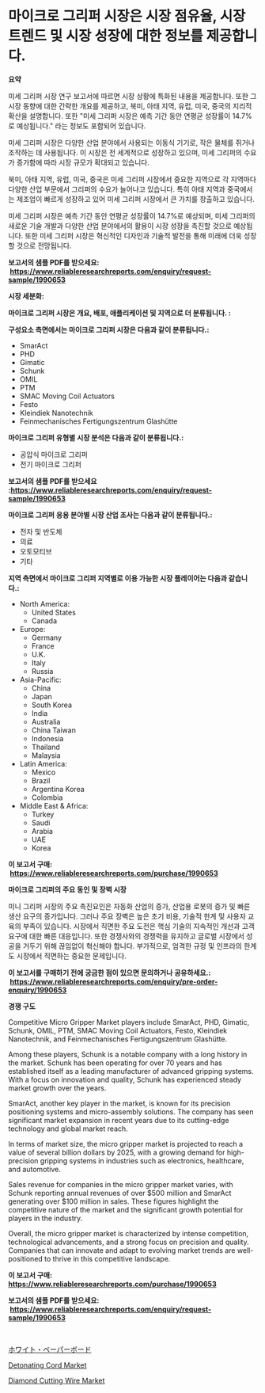 <p><h1>마이크로 그리퍼 시장은 시장 점유율, 시장 트렌드 및 시장 성장에 대한 정보를 제공합니다.</h1></p><p><strong>요약</strong></p>
<p><p>미세 그리퍼 시장 연구 보고서에 따르면 시장 상황에 특화된 내용을 제공합니다. 또한 그 시장 동향에 대한 간략한 개요를 제공하고, 북미, 아태 지역, 유럽, 미국, 중국의 지리적 확산을 설명합니다. 또한 "미세 그리퍼 시장은 예측 기간 동안 연평균 성장률이 14.7%로 예상됩니다." 라는 정보도 포함되어 있습니다.</p><p>미세 그리퍼 시장은 다양한 산업 분야에서 사용되는 이동식 기기로, 작은 물체를 쥐거나 조작하는 데 사용됩니다. 이 시장은 전 세계적으로 성장하고 있으며, 미세 그리퍼의 수요가 증가함에 따라 시장 규모가 확대되고 있습니다.</p><p>북미, 아태 지역, 유럽, 미국, 중국은 미세 그리퍼 시장에서 중요한 지역으로 각 지역마다 다양한 산업 부문에서 그리퍼의 수요가 늘어나고 있습니다. 특히 아태 지역과 중국에서는 제조업이 빠르게 성장하고 있어 미세 그리퍼 시장에서 큰 가치를 창출하고 있습니다.</p><p>미세 그리퍼 시장은 예측 기간 동안 연평균 성장률이 14.7%로 예상되며, 미세 그리퍼의 새로운 기술 개발과 다양한 산업 분야에서의 활용이 시장 성장을 촉진할 것으로 예상됩니다. 또한 미세 그리퍼 시장은 혁신적인 디자인과 기술적 발전을 통해 미래에 더욱 성장할 것으로 전망됩니다.</p></p>
<p><strong>보고서의 샘플 PDF를 받으세요: &nbsp;<a href="https://www.reliableresearchreports.com/enquiry/request-sample/1990653">https://www.reliableresearchreports.com/enquiry/request-sample/1990653</a></strong></p>
<p><strong>시장 세분화:</strong></p>
<p><strong> 마이크로 그리퍼 시장은 개요, 배포, 애플리케이션 및 지역으로 더 분류됩니다. :</strong></p>
<p><strong>구성요소 측면에서는 마이크로 그리퍼 시장은 다음과 같이 분류됩니다.:</strong></p>
<p><ul><li>SmarAct</li><li>PHD</li><li>Gimatic</li><li>Schunk</li><li>OMIL</li><li>PTM</li><li>SMAC Moving Coil Actuators</li><li>Festo</li><li>Kleindiek Nanotechnik</li><li>Feinmechanisches Fertigungszentrum Glashütte</li></ul></p>
<p><strong> 마이크로 그리퍼 유형별 시장 분석은 다음과 같이 분류됩니다.:</strong></p>
<p><ul><li>공압식 마이크로 그리퍼</li><li>전기 마이크로 그리퍼</li></ul></p>
<p><strong>보고서의 샘플 PDF를 받으세요 :<a href="https://www.reliableresearchreports.com/enquiry/request-sample/1990653">https://www.reliableresearchreports.com/enquiry/request-sample/1990653</a></strong></p>
<p><strong> 마이크로 그리퍼 응용 분야별 시장 산업 조사는 다음과 같이 분류됩니다.:</strong></p>
<p><ul><li>전자 및 반도체</li><li>의료</li><li>오토모티브</li><li>기타</li></ul></p>
<p><strong>지역 측면에서 마이크로 그리퍼 지역별로 이용 가능한 시장 플레이어는 다음과 같습니다.:</strong></p>
<p><ul>
    <li>
        North America:
        <ul>
            <li>United States</li>
            <li>Canada</li>
        </ul>
    </li>
    <li>
        Europe:
        <ul>
            <li>Germany</li>
            <li>France</li>
            <li>U.K.</li>
            <li>Italy</li>
            <li>Russia</li>
        </ul>
    </li>
    <li>
        Asia-Pacific:
        <ul>
            <li>China</li>
            <li>Japan</li>
            <li>South Korea</li>
            <li>India</li>
            <li>Australia</li>
            <li>China Taiwan</li>
            <li>Indonesia</li>
            <li>Thailand</li>
            <li>Malaysia</li>
        </ul>
    </li>
    <li>
        Latin America:
        <ul>
            <li>Mexico</li>
            <li>Brazil</li>
            <li>Argentina Korea</li>
            <li>Colombia</li>
        </ul>
    </li>
    <li>
        Middle East & Africa:
        <ul>
            <li>Turkey</li>
            <li>Saudi</li>
            <li>Arabia</li>
            <li>UAE</li>
            <li>Korea</li>
        </ul>
    </li>
    </ul></p>
<p><strong>이 보고서 구매: &nbsp;<a href="https://www.reliableresearchreports.com/purchase/1990653">https://www.reliableresearchreports.com/purchase/1990653</a></strong></p>
<p><strong>마이크로 그리퍼의 주요 동인 및 장벽 시장</strong></p>
<p><p>미니 그리퍼 시장의 주요 촉진요인은 자동화 산업의 증가, 산업용 로봇의 증가 및 빠른 생산 요구의 증가입니다. 그러나 주요 장벽은 높은 초기 비용, 기술적 한계 및 사용자 교육의 부족이 있습니다. 시장에서 직면한 주요 도전은 핵심 기술의 지속적인 개선과 고객 요구에 대한 빠른 대응입니다. 또한 경쟁사와의 경쟁력을 유지하고 글로벌 시장에서 성공을 거두기 위해 끊임없이 혁신해야 합니다. 부가적으로, 엄격한 규정 및 인프라의 한계도 시장에서 직면하는 중요한 문제입니다.</p></p>
<p><strong>이 보고서를 구매하기 전에 궁금한 점이 있으면 문의하거나 공유하세요.: &nbsp;<a href="https://www.reliableresearchreports.com/enquiry/pre-order-enquiry/1990653">https://www.reliableresearchreports.com/enquiry/pre-order-enquiry/1990653</a></strong></p>
<p><strong>경쟁 구도</strong></p>
<p><p>Competitive Micro Gripper Market players include SmarAct, PHD, Gimatic, Schunk, OMIL, PTM, SMAC Moving Coil Actuators, Festo, Kleindiek Nanotechnik, and Feinmechanisches Fertigungszentrum Glashütte. </p><p>Among these players, Schunk is a notable company with a long history in the market. Schunk has been operating for over 70 years and has established itself as a leading manufacturer of advanced gripping systems. With a focus on innovation and quality, Schunk has experienced steady market growth over the years.</p><p>SmarAct, another key player in the market, is known for its precision positioning systems and micro-assembly solutions. The company has seen significant market expansion in recent years due to its cutting-edge technology and global market reach.</p><p>In terms of market size, the micro gripper market is projected to reach a value of several billion dollars by 2025, with a growing demand for high-precision gripping systems in industries such as electronics, healthcare, and automotive.</p><p>Sales revenue for companies in the micro gripper market varies, with Schunk reporting annual revenues of over $500 million and SmarAct generating over $100 million in sales. These figures highlight the competitive nature of the market and the significant growth potential for players in the industry. </p><p>Overall, the micro gripper market is characterized by intense competition, technological advancements, and a strong focus on precision and quality. Companies that can innovate and adapt to evolving market trends are well-positioned to thrive in this competitive landscape.</p></p>
<p><strong>이 보고서 구매: &nbsp; <a href="https://www.reliableresearchreports.com/purchase/1990653">https://www.reliableresearchreports.com/purchase/1990653</a></strong></p>
<p><strong>보고서의 샘플 PDF를 받으세요: &nbsp;<a href="https://www.reliableresearchreports.com/enquiry/request-sample/1990653">https://www.reliableresearchreports.com/enquiry/request-sample/1990653</a></strong><strong></strong></p>
<p>&nbsp;</p>
<p><p><a href="https://github.com/schmahlson/Market-Research-Report-List-1/blob/main/45552768934.md">ホワイト・ペーパーボード</a></p><p><a href="https://spotless-saver-8fd.notion.site/Detonating-Cord-Market-Research-Report-Provides-thorough-Industry-Overview-which-offers-an-In-Depth-f33b0c51e9de4126822b77663f0f1955">Detonating Cord Market</a></p><p><a href="https://gentle-editor-9db.notion.site/Diamond-Cutting-Wire-Market-Size-Growth-Outlook-from-2024-to-2031-projecting-at-Market-s-Trends-An-e5c935032ac7474ebb7e6dfc5c5119ed">Diamond Cutting Wire Market</a></p></p>